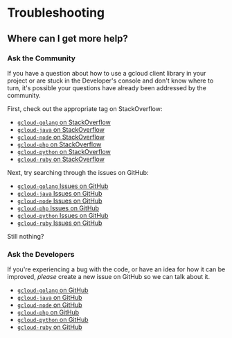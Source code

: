# Troubleshooting

<a name="get-help"></a>
## Where can I get more help?

### Ask the Community

If you have a question about how to use a gcloud client library in your project or are stuck in the Developer's console and don't know where to turn, it's possible your questions have already been addressed by the community.

First, check out the appropriate tag on StackOverflow:

  - [`gcloud-golang` on StackOverflow][so-golang]
  - [`gcloud-java` on StackOverflow][so-java]
  - [`gcloud-node` on StackOverflow][so-node]
  - [`gcloud-php` on StackOverflow][so-php]
  - [`gcloud-python` on StackOverflow][so-python]
  - [`gcloud-ruby` on StackOverflow][so-ruby]

Next, try searching through the issues on GitHub:

  - [`gcloud-golang` Issues on GitHub][gh-search-golang]
  - [`gcloud-java` Issues on GitHub][gh-search-java]
  - [`gcloud-node` Issues on GitHub][gh-search-node]
  - [`gcloud-php` Issues on GitHub][gh-search-php]
  - [`gcloud-python` Issues on GitHub][gh-search-python]
  - [`gcloud-ruby` Issues on GitHub][gh-search-ruby]

Still nothing?

### Ask the Developers

If you're experiencing a bug with the code, or have an idea for how it can be improved, *please* create a new issue on GitHub so we can talk about it.

  - [`gcloud-golang` on GitHub][gh-golang]
  - [`gcloud-java` on GitHub][gh-java]
  - [`gcloud-node` on GitHub][gh-node]
  - [`gcloud-php` on GitHub][gh-php]
  - [`gcloud-python` on GitHub][gh-python]
  - [`gcloud-ruby` on GitHub][gh-ruby]


[so-golang]: http://stackoverflow.com/questions/tagged/gcloud-go
[so-java]: http://stackoverflow.com/questions/tagged/gcloud-java
[so-node]: http://stackoverflow.com/questions/tagged/gcloud-node
[so-php]: http://stackoverflow.com/questions/tagged/gcloud-php
[so-python]: http://stackoverflow.com/questions/tagged/gcloud-python
[so-ruby]: http://stackoverflow.com/questions/tagged/gcloud-ruby

[gh-search-golang]: https://github.com/googlecloudplatform/gcloud-golang/issues?&q=
[gh-search-java]: https://github.com/googlecloudplatform/gcloud-java/issues?&q=
[gh-search-node]: https://github.com/googlecloudplatform/gcloud-node/issues?&q=
[gh-search-php]: https://github.com/googlecloudplatform/gcloud-php/issues?&q=
[gh-search-python]: https://github.com/googlecloudplatform/gcloud-python/issues?&q=
[gh-search-ruby]: https://github.com/googlecloudplatform/gcloud-ruby/issues?&q=

[gh-golang]: https://github.com/googlecloudplatform/gcloud-golang/issues/new
[gh-java]: https://github.com/googlecloudplatform/gcloud-java/issues/new
[gh-node]: https://github.com/googlecloudplatform/gcloud-node/issues/new
[gh-php]: https://github.com/googlecloudplatform/gcloud-php/issues/new
[gh-python]: https://github.com/googlecloudplatform/gcloud-python/issues/new
[gh-ruby]: https://github.com/googlecloudplatform/gcloud-ruby/issues/new
